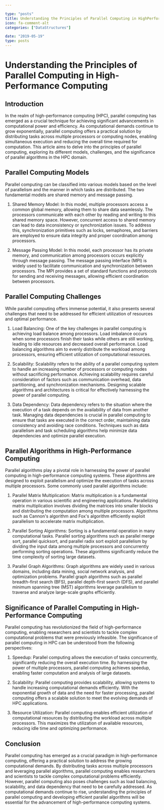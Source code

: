 ```yaml
---

type: "posts"
title: Understanding the Principles of Parallel Computing in HighPerformance Computing
icon: fa-comment-alt
categories: ["DataStructures"]

date: "2019-05-19"
type: posts
---
```





# Understanding the Principles of Parallel Computing in High-Performance Computing

## Introduction

In the realm of high-performance computing (HPC), parallel computing has emerged as a crucial technique for achieving significant advancements in computational power and efficiency. As computational demands continue to grow exponentially, parallel computing offers a practical solution by distributing tasks across multiple processors or computing nodes, enabling simultaneous execution and reducing the overall time required for computation. This article aims to delve into the principles of parallel computing, exploring its different models, challenges, and the significance of parallel algorithms in the HPC domain.

## Parallel Computing Models

Parallel computing can be classified into various models based on the level of parallelism and the manner in which tasks are distributed. The two fundamental models are shared memory and message passing.

1. Shared Memory Model: In this model, multiple processors access a common global memory, allowing them to share data seamlessly. The processors communicate with each other by reading and writing to this shared memory space. However, concurrent access to shared memory can lead to data inconsistency or synchronization issues. To address this, synchronization primitives such as locks, semaphores, and barriers are employed to ensure data integrity and proper coordination among processors.

2. Message Passing Model: In this model, each processor has its private memory, and communication among processors occurs explicitly through message passing. The message passing interface (MPI) is widely used to facilitate communication and synchronization between processors. The MPI provides a set of standard functions and protocols for sending and receiving messages, allowing efficient coordination between processors.

## Parallel Computing Challenges

While parallel computing offers immense potential, it also presents several challenges that need to be addressed for efficient utilization of resources and optimal performance.

1. Load Balancing: One of the key challenges in parallel computing is achieving load balance among processors. Load imbalance occurs when some processors finish their tasks while others are still working, leading to idle resources and decreased overall performance. Load balancing algorithms aim to evenly distribute the workload among processors, ensuring efficient utilization of computational resources.

2. Scalability: Scalability refers to the ability of a parallel computing system to handle an increasing number of processors or computing nodes without sacrificing performance. Achieving scalability requires careful consideration of factors such as communication overhead, data partitioning, and synchronization mechanisms. Designing scalable algorithms and architectures is critical for effectively harnessing the power of parallel computing.

3. Data Dependency: Data dependency refers to the situation where the execution of a task depends on the availability of data from another task. Managing data dependencies is crucial in parallel computing to ensure that tasks are executed in the correct order, maintaining data consistency and avoiding race conditions. Techniques such as data parallelism and task scheduling algorithms help minimize data dependencies and optimize parallel execution.

## Parallel Algorithms in High-Performance Computing

Parallel algorithms play a pivotal role in harnessing the power of parallel computing in high-performance computing systems. These algorithms are designed to exploit parallelism and optimize the execution of tasks across multiple processors. Some commonly used parallel algorithms include:

1. Parallel Matrix Multiplication: Matrix multiplication is a fundamental operation in various scientific and engineering applications. Parallelizing matrix multiplication involves dividing the matrices into smaller blocks and distributing the computation among multiple processors. Algorithms such as Cannon's algorithm and Fox's algorithm efficiently exploit parallelism to accelerate matrix multiplication.

2. Parallel Sorting Algorithms: Sorting is a fundamental operation in many computational tasks. Parallel sorting algorithms such as parallel merge sort, parallel quicksort, and parallel radix sort exploit parallelism by dividing the input data among multiple processors and concurrently performing sorting operations. These algorithms significantly reduce the time complexity of sorting large datasets.

3. Parallel Graph Algorithms: Graph algorithms are widely used in various domains, including data mining, social network analysis, and optimization problems. Parallel graph algorithms such as parallel breadth-first search (BFS), parallel depth-first search (DFS), and parallel minimum spanning tree (MST) algorithms leverage parallelism to traverse and analyze large-scale graphs efficiently.

## Significance of Parallel Computing in High-Performance Computing

Parallel computing has revolutionized the field of high-performance computing, enabling researchers and scientists to tackle complex computational problems that were previously infeasible. The significance of parallel computing in HPC can be understood from the following perspectives:

1. Speedup: Parallel computing allows the execution of tasks concurrently, significantly reducing the overall execution time. By harnessing the power of multiple processors, parallel computing achieves speedup, enabling faster computation and analysis of large datasets.

2. Scalability: Parallel computing provides scalability, allowing systems to handle increasing computational demands efficiently. With the exponential growth of data and the need for faster processing, parallel computing offers a scalable solution to meet the evolving demands of HPC applications.

3. Resource Utilization: Parallel computing enables efficient utilization of computational resources by distributing the workload across multiple processors. This maximizes the utilization of available resources, reducing idle time and optimizing performance.

## Conclusion

Parallel computing has emerged as a crucial paradigm in high-performance computing, offering a practical solution to address the growing computational demands. By distributing tasks across multiple processors and leveraging parallel algorithms, parallel computing enables researchers and scientists to tackle complex computational problems efficiently. However, parallel computing also poses challenges such as load balancing, scalability, and data dependency that need to be carefully addressed. As computational demands continue to rise, understanding the principles of parallel computing and developing efficient parallel algorithms will be essential for the advancement of high-performance computing systems.